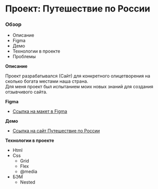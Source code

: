 # Проект: Путешествие по России

### Обзор
* Описание
* Figma
* Демо
* Технологии в проекте
* Проблемы    

**Описание**

Проект разрабатывался (Сайт) для конкретного олицетворения на сколько богата местами наша страна.<br>
Для меня проект был испытанием моих новых знаний для создания отзывчивого сайта.

**Figma**

* [Ссылка на макет в Figma](https://www.figma.com/file/5S2WSbEFL6awjVWJ0NWL8Q/Sprint-3_-Russia-_-desktop-mobile?node-id=28503%3A0)

**Демо**

* [Ссылка на сайт Путешествие по России](https://maik791277.github.io/russian-travel/)

**Технологии в проекте**

* Html
* Css
    * Grid
    * Flex
    * @media
* БЭМ
    * Nested
